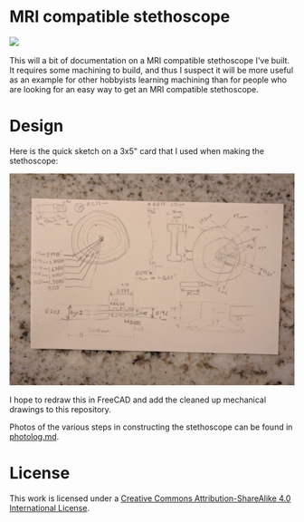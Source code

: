# MRI compatible stethoscope

![](photos/IMG_20170525_191646.jpg)

This will a bit of documentation on a MRI compatible stethoscope I've built.
It requires some machining to build, and thus I suspect it will be more useful
as an example for other hobbyists learning machining than for people who are
looking for an easy way to get an MRI compatible stethoscope.

# Design

Here is the quick sketch on a 3x5" card that I used when making the
stethoscope:

![](photos/IMG_20170525_213724.jpg)

I hope to redraw this in FreeCAD and add the cleaned up mechanical
drawings to this repository.

Photos of the various steps in constructing the stethoscope can be found
in [photolog.md](photolog.mkd).

# License

This work is licensed under a [Creative Commons Attribution-ShareAlike 4.0
International License](http://creativecommons.org/licenses/by-sa/4.0/).
